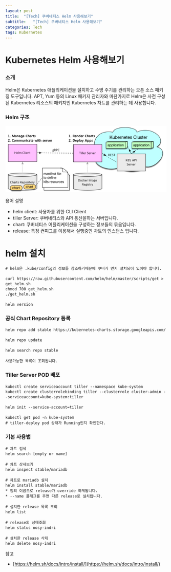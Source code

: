 ```yaml
---
layout: post
title:  "[Tech] 쿠버네티스 Helm 사용해보기"
subtitle:   "[Tech] 쿠버네티스 Helm 사용해보기"
categories: Tech
tags: Kubernetes
---
```



# Kubernetes Helm 사용해보기

### 소개

Helm은 Kubernetes 애플리케이션을 설치하고 수명 주기를 관리하는 오픈 소스 패키징 도구입니다. APT, Yum 등의 Linux 패키지 관리자와 마찬가지로 Helm은 사전 구성된 Kubernetes 리소스의 패키지인 Kubernetes 차트를 관리하는 데 사용합니다.

### Helm 구조

![/assets/img/2020-01-17-Kubernetes-CentOS-Helm/Untitled.png](/assets/img/2020-01-17-Kubernetes-CentOS-Helm/Untitled.png)

용어 설명

- helm client: 사용자를 위한 CLI Client
- tiller Server: 쿠버네티스와 API 통신을하는 서버입니다.
- chart: 쿠버네티스 어플리케이션을 구성하는 정보들의 몪음입니다.
- release: 특정 컨피그를 이용해서 실행중인 차트의 인스턴스 입니다.

# helm 설치
    # helm은 .kube/config의 정보를 참조하기때문에 쿠버가 먼저 설치되어 있어야 합니다.
    
    curl https://raw.githubusercontent.com/helm/helm/master/scripts/get > get_helm.sh
    chmod 700 get_helm.sh
    ./get_helm.sh
    
    helm version

### 공식 Chart Repository 등록

    helm repo add stable https://kubernetes-charts.storage.googleapis.com/
    
    helm repo update
    
    helm search repo stable
    
    사용가능한 목록이 조회됩니다.

### Tiller Server POD 배포

    kubectl create serviceaccount tiller --namespace kube-system
    kubectl create clusterrolebinding tiller --clusterrole cluster-admin --serviceaccount=kube-system:tiller

    helm init --service-account=tiller
    
    kubectl get pod -n kube-system
    # tiller-deploy pod 상태가 Running인지 확인한다.

### 기본 사용법

    # 차트 검색
    helm search [empty or name]
    
    # 차트 상세보기
    helm inspect stable/mariadb
    
    # 차트로 mariadb 설치
    helm install stable/mariadb
    * 임의 이름으로 release가 override 하게됩니다. 
    * --name 플래그를 주면 다른 release로 설치됩니다.
    
    # 설치한 release 목록 조회
    helm list
    
    # release의 상태조회
    helm status nosy-indri
    
    # 설치한 release 삭제
    helm delete nosy-indri
    

참고

- [https://helm.sh/docs/intro/install/](https://helm.sh/docs/intro/install/)